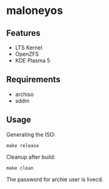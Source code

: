 maloneyos
=========

## Features

* LTS Kernel
* OpenZFS
* KDE Plasma 5

## Requirements

* archiso
* sddm

## Usage

Generating the ISO:

```
make release
```

Cleanup after build:

```
make clean
```

The password for archie user is livecd.
